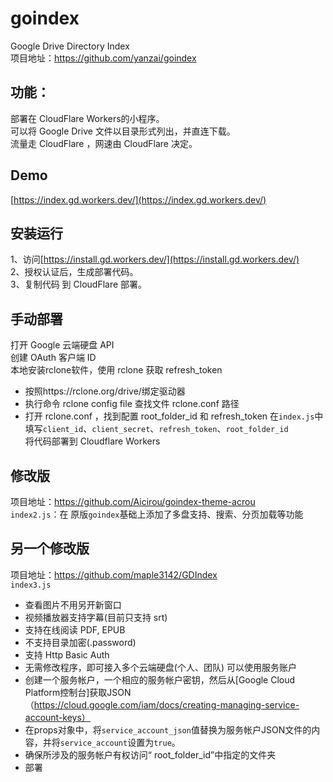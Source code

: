 # goindex
Google Drive Directory Index  
项目地址：https://github.com/yanzai/goindex  

## 功能：
部署在 CloudFlare Workers的小程序。  
可以将 Google Drive 文件以目录形式列出，并直连下载。  
流量走 CloudFlare ，网速由 CloudFlare 决定。

## Demo
[https://index.gd.workers.dev/](https://index.gd.workers.dev/)  

## 安装运行

1、访问[https://install.gd.workers.dev/](https://install.gd.workers.dev/)  
2、授权认证后，生成部署代码。  
3、复制代码 到 CloudFlare 部署。  

## 手动部署
打开 Google 云端硬盘 API  
创建 OAuth 客户端 ID  
本地安装rclone软件，使用 rclone 获取 refresh_token   
  - 按照https://rclone.org/drive/绑定驱动器
  - 执行命令 rclone config file 查找文件 rclone.conf 路径
  - 打开 rclone.conf ，找到配置 root_folder_id 和 refresh_token
在`index.js`中填写`client_id`、`client_secret`、`refresh_token`、`root_folder_id`     
将代码部署到 Cloudflare Workers  

## 修改版
项目地址：https://github.com/Aicirou/goindex-theme-acrou  
`index2.js`：在 原版`goindex`基础上添加了多盘支持、搜索、分页加载等功能  

## 另一个修改版
项目地址：https://github.com/maple3142/GDIndex  
`index3.js`
  -   查看图片不用另开新窗口
  -   视频播放器支持字幕(目前只支持 srt)
  -   支持在线阅读 PDF, EPUB
  -   不支持目录加密(.password)
  -   支持 Http Basic Auth
  -   无需修改程序，即可接入多个云端硬盘(个人、团队)
可以使用服务账户
  - 创建一个服务帐户，一个相应的服务帐户密钥，然后从[Google Cloud Platform控制台]获取JSON（https://cloud.google.com/iam/docs/creating-managing-service-account-keys）
  - 在props对象中，将`service_account_json`值替换为服务帐户JSON文件的内容，并将`service_account`设置为`true`。
  - 确保所涉及的服务帐户有权访问“ root_folder_id”中指定的文件夹
  - 部署

